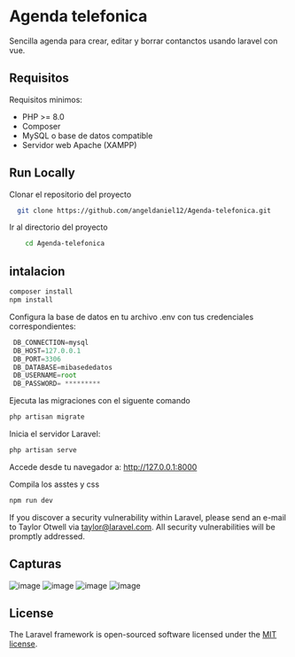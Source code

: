 
# Agenda telefonica
Sencilla agenda para crear, editar y borrar contanctos usando laravel con vue.



## Requisitos
Requisitos minimos:

- PHP >= 8.0
- Composer
- MySQL o base de datos compatible
- Servidor web Apache (XAMPP)




## Run Locally

Clonar el repositorio del proyecto 

```bash
  git clone https://github.com/angeldaniel12/Agenda-telefonica.git
```

Ir al directorio del proyecto

```bash
    cd Agenda-telefonica
```




## intalacion

```javascript
composer install
npm install

```
Configura la base de datos en tu archivo .env con tus credenciales correspondientes:
 
```javascript
 DB_CONNECTION=mysql
 DB_HOST=127.0.0.1
 DB_PORT=3306   
 DB_DATABASE=mibasededatos
 DB_USERNAME=root
 DB_PASSWORD= *********

```
Ejecuta las migraciones con el siguente comando

```javascript
php artisan migrate
```

Inicia el servidor Laravel:
```javascript
php artisan serve
```

Accede desde tu navegador a:
http://127.0.0.1:8000

Compila los asstes y css 

```javascript
npm run dev
```

If you discover a security vulnerability within Laravel, please send an e-mail to Taylor Otwell via [taylor@laravel.com](mailto:taylor@laravel.com). All security vulnerabilities will be promptly addressed.

## Capturas

![image](https://drive.google.com/uc?export=view&id=1giRcozYBpIH_sC2uvFiNmL8m6on0oDtS)
![image](https://drive.google.com/uc?export=view&id=1kSCxWrfY0bkroNJenTnI58SfJtX870dw)
![image](https://drive.google.com/uc?export=view&id=1BPgQEsJSdSWYf5YykNfX_EUeq9eQfloV)
![image](https://drive.google.com/uc?export=view&id=1hCzbWi9YkteuPBq6KJhCQMwzypumPVoL)

## License

The Laravel framework is open-sourced software licensed under the [MIT license](https://opensource.org/licenses/MIT).
